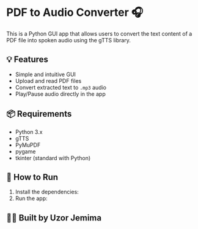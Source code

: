 # PDF to Audio Converter 🎧

This is a Python GUI app that allows users to convert the text content of a PDF file into spoken audio using the gTTS library.

## 💡 Features
- Simple and intuitive GUI
- Upload and read PDF files
- Convert extracted text to `.mp3` audio
- Play/Pause audio directly in the app

## 📦 Requirements
- Python 3.x
- gTTS
- PyMuPDF
- pygame
- tkinter (standard with Python)

## 🚀 How to Run
1. Install the dependencies:
2. Run the app:

## 👩‍💻 Built by Uzor Jemima
